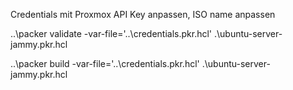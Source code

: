 Credentials mit Proxmox API Key anpassen, ISO name anpassen


..\packer validate -var-file='..\credentials.pkr.hcl' .\ubuntu-server-jammy.pkr.hcl

..\packer build -var-file='..\credentials.pkr.hcl' .\ubuntu-server-jammy.pkr.hcl